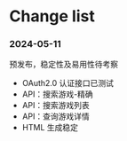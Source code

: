# Change list

### 2024-05-11

预发布，稳定性及易用性待考察

* OAuth2.0 认证接口已测试
* API：搜索游戏-精确
* API：搜索游戏列表
* API：查询游戏详情
* HTML 生成稳定